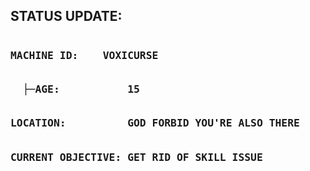 <h2>STATUS UPDATE:</h2>
<pre>
<h3>MACHINE ID:    VOXICURSE<p></p>
  ├─AGE:           15<p></p>
LOCATION:          GOD FORBID YOU'RE ALSO THERE<p></p>
CURRENT OBJECTIVE: GET RID OF SKILL ISSUE
</h3>
</pre>
